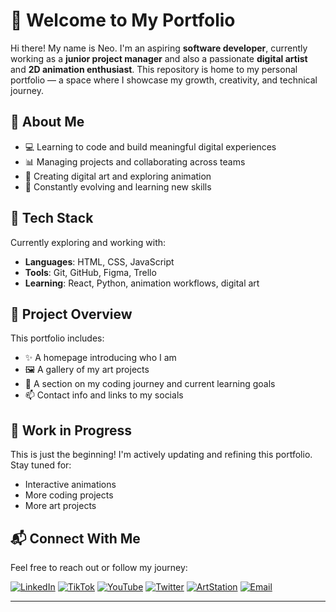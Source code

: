  
# 🌟 Welcome to My Portfolio

Hi there! My name is Neo. I'm an aspiring **software developer**, currently working as a **junior project manager** and also a passionate **digital artist** and **2D animation enthusiast**. This repository is home to my personal portfolio — a space where I showcase my growth, creativity, and technical journey.

## 🎯 About Me

- 💻 Learning to code and build meaningful digital experiences
- 📊 Managing projects and collaborating across teams
- 🎨 Creating digital art and exploring animation
- 🚀 Constantly evolving and learning new skills

## 🧰 Tech Stack

Currently exploring and working with:

- **Languages**: HTML, CSS, JavaScript
- **Tools**: Git, GitHub, Figma, Trello
- **Learning**: React, Python, animation workflows, digital art

## 📁 Project Overview

This portfolio includes:

- ✨ A homepage introducing who I am
- 🖼️ A gallery of my art projects 
- 🧠 A section on my coding journey and current learning goals
- 📫 Contact info and links to my socials

## 🚧 Work in Progress

This is just the beginning! I'm actively updating and refining this portfolio. Stay tuned for:

- Interactive animations
- More coding projects
- More art projects 

## 📬 Connect With Me

Feel free to reach out or follow my journey:

[![LinkedIn](https://img.shields.io/badge/LinkedIn-blue?logo=linkedin)](www.linkedin.com/in/neo-chuene-189562293)
[![TikTok](https://img.shields.io/badge/TikTok-000000?logo=tiktok&logoColor=white)](http://tiktok.com/@lunarwakestudio)
[![YouTube](https://img.shields.io/badge/YouTube-FF0000?logo=youtube&logoColor=white)](https://www.youtube.com/@LunarWake)
[![Twitter](https://img.shields.io/badge/Twitter-1DA1F2?logo=twitter&logoColor=white)](https://twitter.com/yourusername)
[![ArtStation](https://img.shields.io/badge/ArtStation-black?logo=artstation)]((https://www.artstation.com/lunarwakemotion))
[![Email](https://img.shields.io/badge/Email-grey?logo=gmail)](mailto:neomautjane@gmail.com)

---
